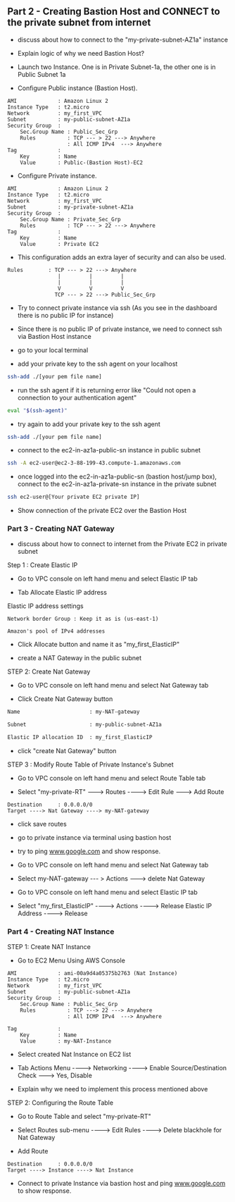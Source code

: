 ## Part 2 - Creating Bastion Host and CONNECT to the private subnet from internet

- discuss about how to connect to the "my-private-subnet-AZ1a" instance

- Explain logic of why we need Bastion Host?

- Launch two Instance. One is in Private Subnet-1a, the other one is in Public Subnet 1a

- Configure Public instance (Bastion Host).

```text
AMI             : Amazon Linux 2
Instance Type   : t2.micro
Network         : my_first_VPC
Subnet          : my-public-subnet-AZ1a
Security Group  : 
    Sec.Group Name : Public_Sec_Grp
    Rules          : TCP --- > 22 ---> Anywhere
                   : All ICMP IPv4  ---> Anywhere
Tag             :
    Key         : Name
    Value       : Public-(Bastion Host)-EC2
```

- Configure Private instance.

```text
AMI             : Amazon Linux 2
Instance Type   : t2.micro
Network         : my_first_VPC
Subnet          : my-private-subnet-AZ1a
Security Group  : 
    Sec.Group Name : Private_Sec_Grp
    Rules          : TCP --- > 22 ---> Anywhere
Tag             :
    Key         : Name
    Value       : Private EC2
```

- This configuration adds an extra layer of security and can also be used.
```text
Rules        : TCP --- > 22 ---> Anywhere
                |         |         |
                |         |         |
                V         V         V
               TCP --- > 22 ---> Public_Sec_Grp
``` 
- Try to connect private instance via ssh
  (As you see in the dashboard there is no public IP for instance)

- Since there is no public IP of private instance, we need to connect ssh via Bastion Host instance  
- go to your local terminal
- add your private key to the ssh agent on your localhost
```bash
ssh-add ./[your pem file name]
```
- run the ssh agent if it is returning error like "Could not open a connection to your authentication agent"
```bash
eval "$(ssh-agent)"
```
-  try again to add your private key to the ssh agent
```bash
ssh-add ./[your pem file name]
```
- connect to the ec2-in-az1a-public-sn instance in public subnet
```bash
ssh -A ec2-user@ec2-3-88-199-43.compute-1.amazonaws.com
```
- once logged into the ec2-in-az1a-public-sn (bastion host/jump box), connect to 
the ec2-in-az1a-private-sn instance in the private subnet 
```bash
ssh ec2-user@[Your private EC2 private IP]
```
- Show connection of the private EC2 over the Bastion Host

### Part 3 - Creating NAT Gateway

-  discuss about how to connect to internet from the Private EC2 in private subnet 

Step 1 : Create Elastic IP

- Go to VPC console on left hand menu and select Elastic IP tab

- Tab Allocate Elastic IP address

Elastic IP address settings

```text
Network border Group : Keep it as is (us-east-1)

Amazon's pool of IPv4 addresses
```
- Click Allocate button and name it as "my_first_ElasticIP"

- create a NAT Gateway in the public subnet

STEP 2: Create Nat Gateway

- Go to VPC console on left hand menu and select Nat Gateway tab

- Click Create Nat Gateway button 
```bash
Name                      : my-NAT-gateway

Subnet                    : my-public-subnet-AZ1a

Elastic IP allocation ID  : my_first_ElasticIP
```
- click "create Nat Gateway" button

STEP 3 : Modify Route Table of Private Instance's Subnet

- Go to VPC console on left hand menu and select Route Table tab

- Select "my-private-RT" ---> Routes ----> Edit Rule ---> Add Route
```
Destination     : 0.0.0.0/0
Target ----> Nat Gateway ----> my-NAT-gateway
```
- click save routes

- go to private instance via terminal using bastion host

- try to ping www.google.com and show response.

- Go to VPC console on left hand menu and select Nat Gateway tab

- Select my-NAT-gateway --- > Actions ---> delete Nat Gateway

- Go to VPC console on left hand menu and select Elastic IP tab

- Select "my_first_ElasticIP" ----> Actions ----> Release Elastic IP Address ----> Release 

### Part 4 - Creating NAT Instance

STEP 1: Create NAT Instance

- Go to EC2 Menu Using AWS Console

```text
AMI             : ami-00a9d4a05375b2763 (Nat Instance)
Instance Type   : t2.micro
Network         : my_first_VPC
Subnet          : my-public-subnet-AZ1a
Security Group  : 
    Sec.Group Name : Public_Sec_Grp
    Rules          : TCP ---> 22 ---> Anywhere
                   : All ICMP IPv4  ---> Anywhere

Tag             :
    Key         : Name
    Value       : my-NAT-Instance
```

- Select created Nat Instance on EC2 list

- Tab Actions Menu ----> Networking ----> Enable Source/Destination Check ---> Yes, Disable

- Explain why we need to implement this process mentioned above

STEP 2: Configuring the Route Table

- Go to Route Table and select "my-private-RT"

- Select Routes sub-menu ----> Edit Rules ----> Delete blackhole for Nat Gateway

- Add Route
```
Destination     : 0.0.0.0/0
Target ----> Instance ----> Nat Instance
```

- Connect to private Instance via bastion host and ping www.google.com to show response.
